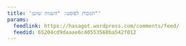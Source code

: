 ```yaml
---
title: 'תגובות לפוסט: "השגות שושן"'
params:
  feedlink: https://hasagot.wordpress.com/comments/feed/
  feedid: 65204cd9daaae6c40553568ba542f012
---
```

